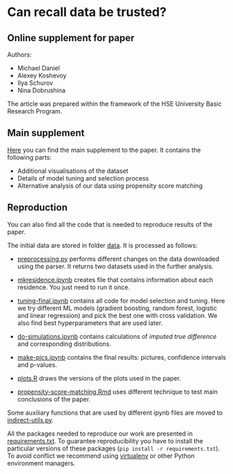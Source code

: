 # Can recall data be trusted?
## Online supplement for paper
Authors:

- Michael Daniel
- Alexey Koshevoy
- Ilya Schurov
- Nina Dobrushina

The article was prepared within the framework of the HSE University Basic Research Program.

## Main supplement

[Here](https://lingconlab.github.io/Can-recall-data-be-trusted/index.html) you can find the main supplement to the paper. It contains the following parts:

- Additional visualisations of the dataset
- Details of model tuning and selection process
- Alternative analysis of our data using propensity score matching

## Reproduction

You can also find all the code that is needed to reproduce results of the paper.

The initial data are stored in folder [data](https://github.com/LingConLab/Can-recall-data-be-trusted/tree/master/data). It is processed as follows:
    
- [preprocessing.py](https://github.com/LingConLab/Can-recall-data-be-trusted/blob/master/preprocessing.py) performs different changes on the data downloaded using the parser. It returns two datasets used in the further analysis.

- [mkresidence.ipynb](https://github.com/LingConLab/Can-recall-data-be-trusted/blob/master/mkresidence.ipynb)
    creates file that contains information about each residence. You just need to run it once.

- [tuning-final.ipynb](https://github.com/LingConLab/Can-recall-data-be-trusted/blob/master/tuning-final.ipynb)
    contains all code for model selection and tuning. Here we try
    different ML models (gradient boosting, random forest, logistic and linear
    regression) and pick the best one with cross validation. We also find best
    hyperparameters that are used later.
- [do-simulations.ipynb](https://github.com/LingConLab/Can-recall-data-be-trusted/blob/master/do-simulations.ipynb) contains calculations of *imputed true difference* and corresponding distributions.
- [make-pics.ipynb](https://github.com/LingConLab/Can-recall-data-be-trusted/blob/master/make-pics.ipynb)
    contains the final results: pictures, confidence intervals and p-values.
- [plots.R](https://github.com/LingConLab/Can-recall-data-be-trusted/blob/master/plots.R) 
    draws the versions of the plots used in the paper.
- [propensity-score-matching.Rmd](https://htmlpreview.github.io/?https://github.com/LingConLab/Can-recall-data-be-trusted/blob/master/propensity-score-matching.html)
    uses different technique to test main conclusions of the paper.

Some auxiliary functions that are used by different ipynb files are moved to
[indirect-utils.py](https://github.com/LingConLab/Can-recall-data-be-trusted/blob/master/indirect_utils.py).

All the packages needed to reproduce our work are presented in
[requirements.txt](https://github.com/LingConLab/Can-recall-data-be-trusted/blob/master/requirements.txt). To guarantee reproducibility you have to install the particular versions of these
packages (`pip install -r requirements.txt`). To avoid conflict we recommend using
[virtualenv](https://virtualenv.pypa.io/en/latest/) or other Python environment managers.

